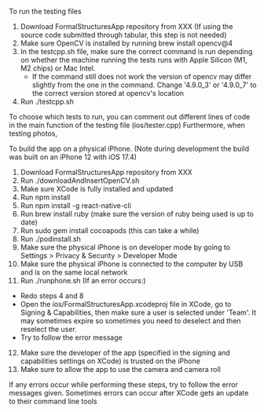 <!-- This is a new [**React Native**](https://reactnative.dev) project, bootstrapped using [`@react-native-community/cli`](https://github.com/react-native-community/cli).

# Getting Started

>**Note**: Make sure you have completed the [React Native - Environment Setup](https://reactnative.dev/docs/environment-setup) instructions till "Creating a new application" step, before proceeding.

## Step 1: Start the Metro Server

First, you will need to start **Metro**, the JavaScript _bundler_ that ships _with_ React Native.

To start Metro, run the following command from the _root_ of your React Native project:

```bash
# using npm
npm start

# OR using Yarn
yarn start
```

## Step 2: Start your Application

Let Metro Bundler run in its _own_ terminal. Open a _new_ terminal from the _root_ of your React Native project. Run the following command to start your _Android_ or _iOS_ app:

### For Android

```bash
# using npm
npm run android

# OR using Yarn
yarn android
```

### For iOS

```bash
# using npm
npm run ios

# OR using Yarn
yarn ios
```

If everything is set up _correctly_, you should see your new app running in your _Android Emulator_ or _iOS Simulator_ shortly provided you have set up your emulator/simulator correctly.

This is one way to run your app — you can also run it directly from within Android Studio and Xcode respectively.

## Step 3: Modifying your App

Now that you have successfully run the app, let's modify it.

1. Open `App.tsx` in your text editor of choice and edit some lines.
2. For **Android**: Press the <kbd>R</kbd> key twice or select **"Reload"** from the **Developer Menu** (<kbd>Ctrl</kbd> + <kbd>M</kbd> (on Window and Linux) or <kbd>Cmd ⌘</kbd> + <kbd>M</kbd> (on macOS)) to see your changes!

   For **iOS**: Hit <kbd>Cmd ⌘</kbd> + <kbd>R</kbd> in your iOS Simulator to reload the app and see your changes!

## Congratulations! :tada:

You've successfully run and modified your React Native App. :partying_face:

### Now what?

- If you want to add this new React Native code to an existing application, check out the [Integration guide](https://reactnative.dev/docs/integration-with-existing-apps).
- If you're curious to learn more about React Native, check out the [Introduction to React Native](https://reactnative.dev/docs/getting-started).

# Troubleshooting

If you can't get this to work, see the [Troubleshooting](https://reactnative.dev/docs/troubleshooting) page.

# Learn More

To learn more about React Native, take a look at the following resources:

- [React Native Website](https://reactnative.dev) - learn more about React Native.
- [Getting Started](https://reactnative.dev/docs/environment-setup) - an **overview** of React Native and how setup your environment.
- [Learn the Basics](https://reactnative.dev/docs/getting-started) - a **guided tour** of the React Native **basics**.
- [Blog](https://reactnative.dev/blog) - read the latest official React Native **Blog** posts.
- [`@facebook/react-native`](https://github.com/facebook/react-native) - the Open Source; GitHub **repository** for React Native. -->

To run the testing files

1. Download FormalStructuresApp repository from XXX (If using the source code submitted through tabular, this step is not needed)
2. Make sure OpenCV is installed by running brew install opencv@4
3. In the testcpp.sh file, make sure the correct command is run depending on whether the machine running the tests runs with Apple Silicon (M1, M2 chips) or Mac Intel.
   - If the command still does not work the version of opencv may differ slightly from the one in the command. Change '4.9.0_3' or '4.9.0_7' to the correct version stored at opencv's location
4. Run ./testcpp.sh

To choose which tests to run, you can comment out different lines of code in the main function of the testing file (ios/tester.cpp)
Furthermore, when testing photos, 

To build the app on a physical iPhone. (Note during development the build was built on an iPhone 12 with iOS 17.4)

1. Download FormalStructuresApp repository from XXX
2. Run ./downloadAndInsertOpenCV.sh
3. Make sure XCode is fully installed and updated
4. Run npm install
5. Run npm install -g react-native-cli
6. Run brew install ruby (make sure the version of ruby being used is up to date)
7. Run sudo gem install cocoapods (this can take a while)
8. Run ./podinstall.sh
9. Make sure the physical iPhone is on developer mode by going to Settings > Privacy & Security > Developer Mode
10. Make sure the physical iPhone is connected to the computer by USB and is on the same local network
11. Run ./runphone.sh (If an error occurs:)
   - Redo steps 4 and 8
   - Open the ios/FormalStructuresApp.xcodeproj file in XCode, go to Signing & Capabilities, then make sure a user is selected under 'Team'. It may sometimes expire so sometimes you need to deselect and then reselect the user.
   - Try to follow the error message
12. Make sure the developer of the app (specified in the signing and capabilities settings on XCode) is trusted on the iPhone
13. Make sure to allow the app to use the camera and camera roll

If any errors occur while performing these steps, try to follow the error messages given. Sometimes errors can occur after XCode gets an update to their command line tools